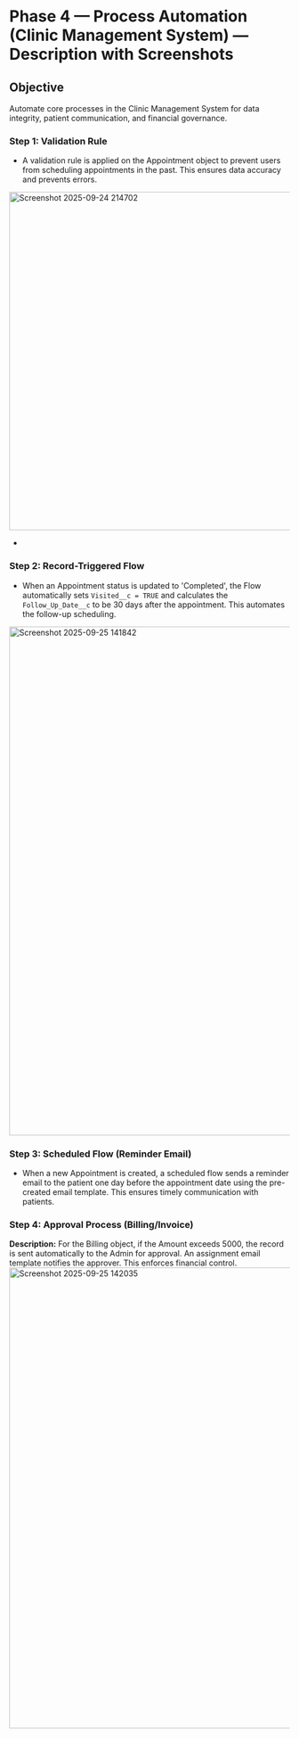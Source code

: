 # Phase 4 — Process Automation (Clinic Management System) — Description with Screenshots

## Objective

Automate core processes in the Clinic Management System for data integrity, patient communication, and financial governance.

### Step 1: Validation Rule

* A validation rule is applied on the Appointment object to prevent users from scheduling appointments in the past. This ensures data accuracy and prevents errors.
<img width="1742" height="607" alt="Screenshot 2025-09-24 214702" src="https://github.com/user-attachments/assets/6c242529-9161-4a44-98a4-17c315106800" />

-

### Step 2: Record-Triggered Flow

* When an Appointment status is updated to 'Completed', the Flow automatically sets `Visited__c = TRUE` and calculates the `Follow_Up_Date__c` to be 30 days after the appointment. This automates the follow-up scheduling.

<img width="1908" height="913" alt="Screenshot 2025-09-25 141842" src="https://github.com/user-attachments/assets/b72655e9-8c43-4f0d-b48a-52760a2a49e8" />



### Step 3: Scheduled Flow (Reminder Email)

* When a new Appointment is created, a scheduled flow sends a reminder email to the patient one day before the appointment date using the pre-created email template. This ensures timely communication with patients.


### Step 4: Approval Process (Billing/Invoice)

**Description:** For the Billing object, if the Amount exceeds 5000, the record is sent automatically to the Admin for approval. An assignment email template notifies the approver. This enforces financial control.
<img width="1878" height="827" alt="Screenshot 2025-09-25 142035" src="https://github.com/user-attachments/assets/b03ea896-1e61-4cf8-85cd-96516be7759b" />

